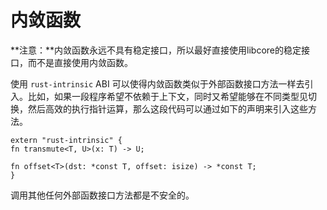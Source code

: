 # 内敛函数 #
**注意：**内敛函数永远不具有稳定接口，所以最好直接使用libcore的稳定接口，而不是直接使用内敛函数。

使用 `rust-intrinsic` ABI 可以使得内敛函数类似于外部函数接口方法一样去引入。比如，如果一段程序希望不依赖于上下文，同时又希望能够在不同类型见切换，然后高效的执行指针运算，那么这段代码可以通过如下的声明来引入这些方法。

    extern "rust-intrinsic" {
    fn transmute<T, U>(x: T) -> U;
    
    fn offset<T>(dst: *const T, offset: isize) -> *const T;
    }


调用其他任何外部函数接口方法都是不安全的。
